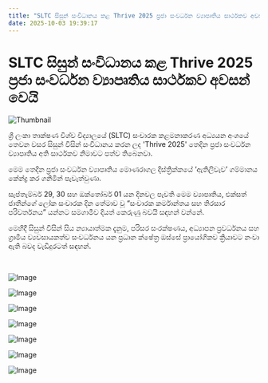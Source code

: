 ```yaml
---
title: "SLTC සිසුන් සංවිධානය කළ Thrive 2025 ප්‍රජා සංවර්ධන ව්‍යාපෘතිය සාර්ථකව අවසන් වෙයි"
date: 2025-10-03 19:39:17
---
```


# SLTC සිසුන් සංවිධානය කළ Thrive 2025 ප්‍රජා සංවර්ධන ව්‍යාපෘතිය සාර්ථකව අවසන් වෙයි

![Thumbnail](https://helakuru.sgp1.cdn.digitaloceanspaces.com/esana/images/lib/sltc-jkl.jpg)

ශ්‍රී ලංකා තාක්ෂණ විශ්ව විද්‍යාලයේ (SLTC) සංචාරක කළමනාකරණ අධ්‍යයන අංශයේ තෙවන වසර සිසුන් විසින් සංවිධානය කරන ලද 'Thrive 2025' තෙදින ප්‍රජා සංවර්ධන ව්‍යාපෘතිය අති සාර්ථකව නිමාවට පත්ව තිබෙනවා.

මෙම තෙදින ප්‍රජා සංවර්ධන ව්‍යාපෘතිය මොණරාගල දිස්ත්‍රික්කයේ ‘ඇතිලිවැව’ ගම්මානය කේන්ද්‍ර කර ගනිමින් පැවැත්වුණා.

සැප්තැම්බර් 29, 30 සහ ඔක්තෝබර් 01 යන දිනවල පැවති මෙම ව්‍යාපෘතිය, එක්සත් ජාතීන්ගේ ලෝක සංචාරක දින තේමාව වූ “සංචාරක කර්මාන්තය සහ තිරසාර පරිවර්තනය” යන්නට සමගාමීව දියත් කෙරුණු බවයි සඳහන් වන්නේ.

මෙහිදී සිසුන් විසින් සිය න්‍යායාත්මක දැනුම, පරිසර සංරක්ෂණය, අධ්‍යාපන ප්‍රවර්ධනය සහ ග්‍රාමීය ව්‍යවසායකත්ව සංවර්ධනය යන ප්‍රධාන ක්ෂේත්‍ර ඔස්සේ ප්‍රායෝගිකව ක්‍රියාවට නංවා ඇති බවද වැඩිදුරටත් සඳහන්.

 

![Image](https://helakuru.sgp1.cdn.digitaloceanspaces.com/esana/images/68dfce404fb5dpdf_page_0.jpeg)

![Image](https://helakuru.sgp1.cdn.digitaloceanspaces.com/esana/images/68dfce406689cpdf_page_1.jpeg)

![Image](https://helakuru.sgp1.cdn.digitaloceanspaces.com/esana/images/68dfce407b33epdf_page_2.jpeg)

![Image](https://helakuru.sgp1.cdn.digitaloceanspaces.com/esana/images/68dfce40903f3pdf_page_3.jpeg)

![Image](https://helakuru.sgp1.cdn.digitaloceanspaces.com/esana/images/68dfce40a7b9apdf_page_4.jpeg)

![Image](https://helakuru.sgp1.cdn.digitaloceanspaces.com/esana/images/68dfce40ced22pdf_page_5.jpeg)

![Image](https://helakuru.sgp1.cdn.digitaloceanspaces.com/esana/images/68dfce40e6878pdf_page_6.jpeg)

